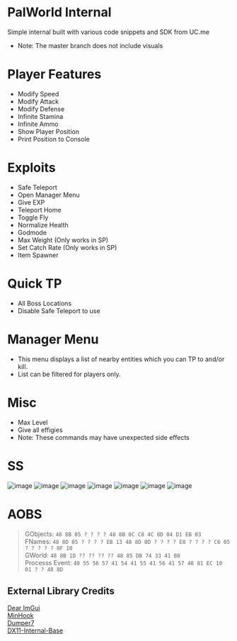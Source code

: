 # PalWorld Internal
Simple internal built with various code snippets and SDK from UC.me
- Note: The master branch does not include visuals

# Player Features
- Modify Speed
- Modify Attack
- Modify Defense
- Infinite Stamina
- Infinite Ammo
- Show Player Position
- Print Position to Console

# Exploits
- Safe Teleport
- Open Manager Menu
- Give EXP
- Teleport Home
- Toggle Fly
- Normalize Health
- Godmode
- Max Weight (Only works in SP)
- Set Catch Rate (Only works in SP)
- Item Spawner

# Quick TP
- All Boss Locations
- Disable Safe Teleport to use

# Manager Menu
- This menu displays a list of nearby entities which you can TP to and/or kill.
- List can be filtered for players only.

# Misc
- Max Level
- Give all effigies
- Note: These commands may have unexpected side effects

# SS
![image](https://github.com/NuLLxD/Pal-NetCrack-NuLL/assets/965358/7981786e-3ce2-400e-9e24-9df0eae7d0bb)
![image](https://github.com/NuLLxD/Pal-NetCrack-NuLL/assets/965358/f42b117c-22db-4d94-bafb-73fcef92c5fa)
![image](https://github.com/NuLLxD/Pal-NetCrack-NuLL/assets/965358/c1aa6ad5-7685-4c91-8fa9-c63073dfc47b)
![image](https://github.com/NuLLxD/Pal-NetCrack-NuLL/assets/965358/623b965b-6da6-4e81-816a-aeacb0cb98a6)
![image](https://github.com/NuLLxD/Pal-NetCrack-NuLL/assets/965358/5ec14b0a-d74f-4472-a325-1e94b6f2b780)
![image](https://github.com/NuLLxD/Pal-NetCrack-NuLL/assets/965358/155a22ca-de04-45b7-94be-177b9f0f6aeb)
![image](https://github.com/NuLLxD/Pal-NetCrack-NuLL/assets/965358/61bc15fb-dbda-4d00-b1f7-2f7c32a47cb6)


# AOBS
> GObjects: `48 8B 05 ? ? ? ? 48 8B 0C C8 4C 8D 04 D1 EB 03`  
> FNames: `48 8D 05 ? ? ? ? EB 13 48 8D 0D ? ? ? ? E8 ? ? ? ? C6 05 ? ? ? ? ? 0F 10`  
> GWorld: `48 8B 1D ?? ?? ?? ?? 48 85 DB 74 33 41 B0`  
> Processs Event: `40 55 56 57 41 54 41 55 41 56 41 57 48 81 EC 10 01 ? ? 48 8D`

## External Library Credits
[Dear ImGui](https://github.com/ocornut/imgui)  
[MinHook](https://github.com/TsudaKageyu/minhook)  
[Dumper7](https://github.com/Encryqed/Dumper-7)  
[DX11-Internal-Base](https://github.com/NightFyre/DX11-ImGui-Internal-Hook)  
